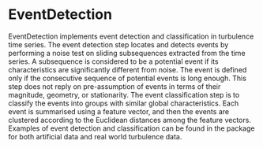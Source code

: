 EventDetection
==============

EventDetection implements event detection and classification in turbulence time series. The event detection step locates and detects events by performing a noise test on sliding subsequences extracted from the time series. A subsequence is considered to be a potential event if its characteristics are significantly different from noise. The event is defined only if the consecutive sequence of potential events is long enough. This step does not reply on pre-assumption of events in terms of their magnitude, geometry, or stationarity. The event classification step is to classify the events into groups with similar global characteristics. Each event is summarised using a feature vector, and then the events are clustered according to the Euclidean distances among the feature vectors. Examples of event detection and classification can be found in the package for both artificial data and real world turbulence data.
